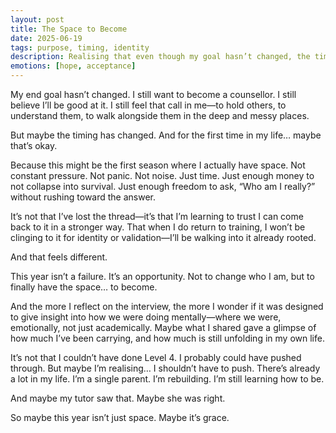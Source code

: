 ```yaml
---
layout: post
title: The Space to Become
date: 2025-06-19
tags: purpose, timing, identity
description: Realising that even though my goal hasn’t changed, the timeline has—and that this might be the first season in my life with space to truly become who I am.
emotions: [hope, acceptance]
---
```


My end goal hasn’t changed.
I still want to become a counsellor. I still believe I’ll be good at it. I still feel that call in me—to hold others, to understand them, to walk alongside them in the deep and messy places.

But maybe the timing has changed.
And for the first time in my life… maybe that’s okay.

Because this might be the first season where I actually have space.
Not constant pressure. Not panic. Not noise.
Just time.
Just enough money to not collapse into survival.
Just enough freedom to ask, “Who am I really?” without rushing toward the answer.

It’s not that I’ve lost the thread—it’s that I’m learning to trust I can come back to it in a stronger way. That when I do return to training, I won’t be clinging to it for identity or validation—I’ll be walking into it already rooted.

And that feels different.

This year isn’t a failure.
It’s an opportunity.
Not to change who I am, but to finally have the space… to become.

And the more I reflect on the interview, the more I wonder if it was designed to give insight into how we were doing mentally—where we were, emotionally, not just academically. Maybe what I shared gave a glimpse of how much I’ve been carrying, and how much is still unfolding in my own life.

It’s not that I couldn’t have done Level 4. I probably could have pushed through.
But maybe I’m realising… I shouldn’t have to push.
There’s already a lot in my life. I’m a single parent. I’m rebuilding. I’m still learning how to be.

And maybe my tutor saw that. Maybe she was right.

So maybe this year isn’t just space.
Maybe it’s grace.